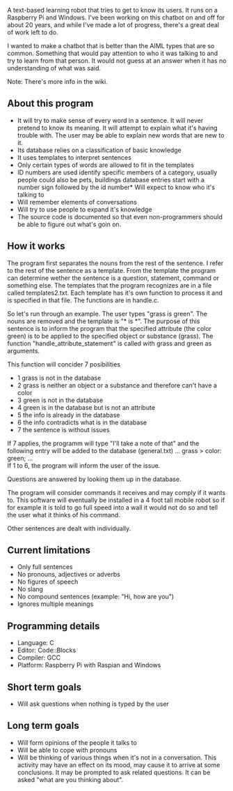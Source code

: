 A text-based learning robot that tries to get to know its users. It runs on a Raspberry Pi and Windows. I've been working on this chatbot on and off for about 20 years, and while I've made a lot of progress, there's a great deal of work left to do.

I wanted to make a chatbot that is better than the AIML types that are so common. Something that would pay attention to who it was talking to and try to learn from that person. It would not guess at an answer when it has no understanding of what was said.

Note: There's more info in the wiki.

## About this program
* It will try to make sense of every word in a sentence. It will never pretend to know its meaning. It will attempt to explain what it's having trouble with. The user may be able to explain new words that are new to it.
* Its database relies on a classification of basic knowledge
* It uses templates to interpret sentences
* Only certain types of words are allowed to fit in the templates
* ID numbers are used identify specific members of a category, usually people could also be pets, buildings database entries start with a number sign followed by the id number* Will expect to know who it's talking to
* Will remember elements of conversations
* Will try to use people to expand it's knowledge
* The source code is documented so that even non-programmers should be able to figure out what's goin on.

## How it works

The program first separates the nouns from the rest of the sentence. I refer to the rest of the sentence as a template. From the template the program can determine wether the sentence is a question, statement, command or something else. The templates that the program recognizes are in a file called templates2.txt. Each template has it's own function to process it and is specified in that file. The functions are in handle.c.

So let's run through an example. The user types "grass is green". The nouns are removed and the template is "* is *". The purpose of this sentence is to inform the program that the specified attribute (the color green) is to be applied to the specified object or substance (grass). The function "handle_attribute_statement" is called with grass and green as arguments.

This function will concider 7 posibilities
* 1   grass is not in the database
* 2   grass is neither an object or a substance and therefore can't have a color
* 3   green is not in the database
* 4   green is in the database but is not an attribute
* 5   the info is already in the database
* 6   the info contradicts what is in the database
* 7   the sentence is without issues

If 7 applies, the programm will type "I'll take a note of that" and the following entry will be added to the database (general.txt)
...
              grass > color: green;
...              
If 1 to 6, the program will inform the user of the issue.

Questions are answered by looking them up in the database. 

The program will consider commands it receives and may comply if it wants to. This software will eventually be installed in a 4 foot tall mobile robot so if for example it is told to go full speed into a wall it would not do so and tell the user what it thinks of his command. 

Other sentences are dealt with individually.



## Current limitations
* Only full sentences
* No pronouns, adjectives or adverbs
* No figures of speech
* No slang
* No compound sentences (example: "Hi, how are you")
* Ignores multiple meanings 

## Programming details
* Language: C
* Editor: Code::Blocks
* Compiler: GCC
* Platform: Raspberry Pi with Raspian and Windows

## Short term goals
* Will ask questions when nothing is typed by the user

## Long term goals
* Will form opinions of the people it talks to
* Will be able to cope with pronouns
* Will be thinking of various things when it's not in a conversation. This activity may have an effect on its mood, may cause it to arrive at some conclusions. It may be prompted to ask related questions. It can be asked "what are you thinking about".

